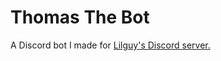 # Thomas The Bot

A Discord bot I made for [Lilguy's Discord server.](https://discord.gg/WdjDKDSAhj)
